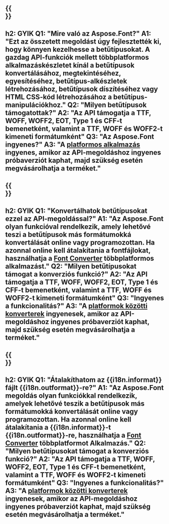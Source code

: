 ﻿---
translation: true
deploy: false
---

{{<section faq>}}
---
h2: GYIK
Q1: "Mire való az Aspose.Font?"
A1: "Ezt az összetett megoldást úgy fejlesztették ki, hogy könnyen kezelhesse a betűtípusokat. A gazdag API-funkciók mellett többplatformos alkalmazáskészletet kínál a betűtípusok konvertálásához, megtekintéséhez, egyesítéséhez, betűtípus-alkészletek létrehozásához, betűtípusok díszítéséhez vagy HTML CSS-kód létrehozásához a betűtípus-manipulációkhoz."
Q2: "Milyen betűtípusok támogatottak?"
A2: "Az API támogatja a TTF, WOFF, WOFF2, EOT, Type 1 és CFF-t bemenetként, valamint a TTF, WOFF és WOFF2-t kimeneti formátumként"
Q3: "Az Aspose.Font ingyenes?"
A3: "A [platformos alkalmazás](https://products.aspose.app/font/applications) ingyenes, amikor az API-megoldáshoz ingyenes próbaverziót kaphat, majd szükség esetén megvásárolhatja a terméket."
---

{{<section faq-converter>}}
---
h2: GYIK
Q1: "Konvertálhatok betűtípusokat ezzel az API-megoldással?"
A1: "Az Aspose.Font olyan funkcióval rendelkezik, amely lehetővé teszi a betűtípusok más formátumokká konvertálását online vagy programozottan. Ha azonnal online kell átalakítania a fontfájlokat, használhatja a [Font Converter](https://products.aspose.app/font/conversion/) többplatformos alkalmazást."
Q2: "Milyen betűtípusokat támogat a konverziós funkció?"
A2: "Az API támogatja a TTF, WOFF, WOFF2, EOT, Type 1 és CFF-t bemenetként, valamint a TTF, WOFF és WOFF2-t kimeneti formátumként"
Q3: "Ingyenes a funkcionalitás?"
A3: "A [platformok közötti konverterek](https://products.aspose.app/font/conversion) ingyenesek, amikor az API-megoldáshoz ingyenes próbaverziót kaphat, majd szükség esetén megvásárolhatja a terméket."
---

{{<section faq-converter-child>}}
---
h2: GYIK
Q1: "Átalakíthatom az {{i18n.informat}} fájlt {{i18n.outformat}}-re?"
A1: "Az Aspose.Font megoldás olyan funkciókkal rendelkezik, amelyek lehetővé teszik a betűtípusok más formátumokká konvertálását online vagy programozottan. Ha azonnal online kell átalakítania a {{i18n.informat}}-t {{i18n.outformat}}-re, használhatja a [Font Converter](https://products.aspose.app/font/conversion/) többplatformot Alkalmazás."
Q2: "Milyen betűtípusokat támogat a konverziós funkció?"
A2: "Az API támogatja a TTF, WOFF, WOFF2, EOT, Type 1 és CFF-t bemenetként, valamint a TTF, WOFF és WOFF2-t kimeneti formátumként"
Q3: "Ingyenes a funkcionalitás?"
A3: "A [platformok közötti konverterek](https://products.aspose.app/font/conversion) ingyenesek, amikor az API-megoldáshoz ingyenes próbaverziót kaphat, majd szükség esetén megvásárolhatja a terméket."
---